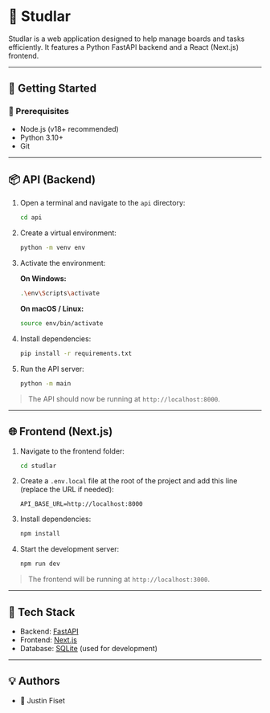 # 📘 Studlar

Studlar is a web application designed to help manage boards and tasks efficiently. It features a Python FastAPI backend and a React (Next.js) frontend.

---

## 🚀 Getting Started

### 🧠 Prerequisites

- Node.js (v18+ recommended)
- Python 3.10+
- Git

---

## 📦 API (Backend)

1. Open a terminal and navigate to the `api` directory:

    ```bash
    cd api
    ```

2. Create a virtual environment:

    ```bash
    python -m venv env
    ```

3. Activate the environment:

    **On Windows:**
    ```bash
    .\env\Scripts\activate
    ```

    **On macOS / Linux:**
    ```bash
    source env/bin/activate
    ```

4. Install dependencies:

    ```bash
    pip install -r requirements.txt
    ```

5. Run the API server:

    ```bash
    python -m main
    ```

> The API should now be running at `http://localhost:8000`.

---

## 🌐 Frontend (Next.js)

1. Navigate to the frontend folder:

    ```bash
    cd studlar
    ```

2. Create a `.env.local` file at the root of the project and add this line (replace the URL if needed):

    ```env
    API_BASE_URL=http://localhost:8000
    ```

3. Install dependencies:

    ```bash
    npm install
    ```

4. Start the development server:

    ```bash
    npm run dev
    ```

> The frontend will be running at `http://localhost:3000`.

---

## 🧪 Tech Stack

- Backend: [FastAPI](https://fastapi.tiangolo.com/)
- Frontend: [Next.js](https://nextjs.org/)
- Database: [SQLite](https://www.sqlite.org/index.html) (used for development)

---

## 💡 Authors

- 👥 Justin Fiset

